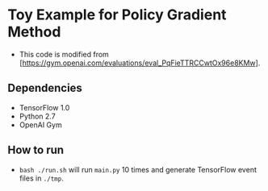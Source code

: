 # Toy Example for Policy Gradient Method 
- This code is modified from [https://gym.openai.com/evaluations/eval_PqFieTTRCCwtOx96e8KMw].
## Dependencies
- TensorFlow 1.0
- Python 2.7
- OpenAI Gym
## How to run
- `bash ./run.sh` will run `main.py` 10 times and generate TensorFlow event files in `./tmp`. 
